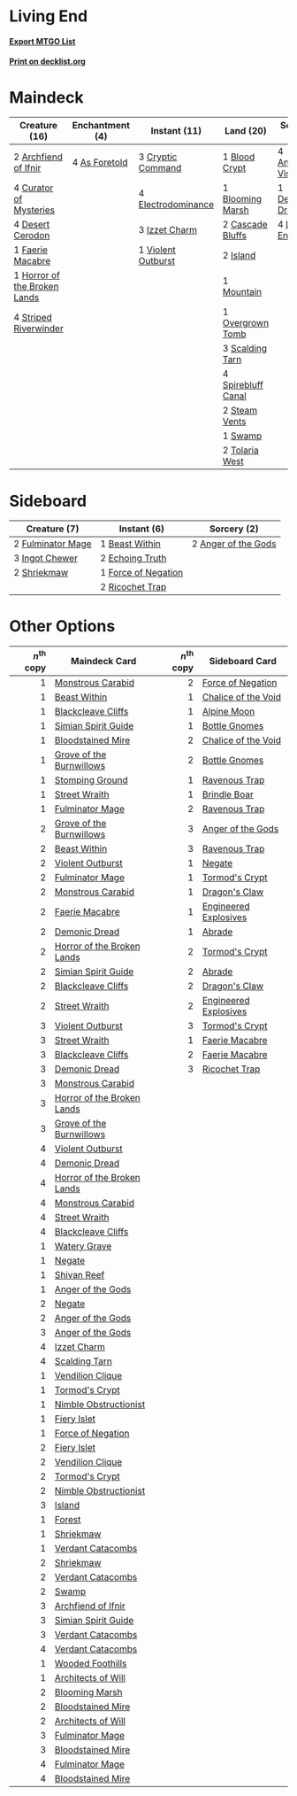 # Living End

#### [Export MTGO List](../collection/Living%20End/Living%20End.txt)
#### [Print on decklist.org](http://decklist.org/?deckmain=4%09Ancestral%20Vision%0A2%09Archfiend%20of%20Ifnir%0A4%09As%20Foretold%0A1%09Blood%20Crypt%0A1%09Blooming%20Marsh%0A2%09Cascade%20Bluffs%0A3%09Cryptic%20Command%0A4%09Curator%20of%20Mysteries%0A1%09Demonic%20Dread%0A4%09Desert%20Cerodon%0A4%09Electrodominance%0A1%09Faerie%20Macabre%0A1%09Horror%20of%20the%20Broken%20Lands%0A2%09Island%0A3%09Izzet%20Charm%0A4%09Living%20End%0A1%09Mountain%0A1%09Overgrown%20Tomb%0A3%09Scalding%20Tarn%0A4%09Spirebluff%20Canal%0A2%09Steam%20Vents%0A4%09Striped%20Riverwinder%0A1%09Swamp%0A2%09Tolaria%20West%0A1%09Violent%20Outburst&deckside=2%09Anger%20of%20the%20Gods%0A1%09Beast%20Within%0A2%09Echoing%20Truth%0A1%09Force%20of%20Negation%0A2%09Fulminator%20Mage%0A3%09Ingot%20Chewer%0A2%09Ricochet%20Trap%0A2%09Shriekmaw)
# Maindeck

|                                             Creature (16)                                             |                                    Enchantment (4)                                     |                                        Instant (11)                                         |                                          Land (20)                                          |                                         Sorcery (9)                                         |
|-------------------------------------------------------------------------------------------------------|----------------------------------------------------------------------------------------|---------------------------------------------------------------------------------------------|---------------------------------------------------------------------------------------------|---------------------------------------------------------------------------------------------|
|2 [Archfiend of Ifnir](http://gatherer.wizards.com/Pages/Card/Details.aspx?multiverseid=426780)        |4 [As Foretold](http://gatherer.wizards.com/Pages/Card/Details.aspx?multiverseid=426744)|3 [Cryptic Command](http://gatherer.wizards.com/Pages/Card/Details.aspx?multiverseid=438614) |1 [Blood Crypt](http://gatherer.wizards.com/Pages/Card/Details.aspx?multiverseid=97102)      |4 [Ancestral Vision](http://gatherer.wizards.com/Pages/Card/Details.aspx?multiverseid=189244)|
|4 [Curator of Mysteries](http://gatherer.wizards.com/Pages/Card/Details.aspx?multiverseid=426751)      |                                                                                        |4 [Electrodominance](http://gatherer.wizards.com/Pages/Card/Details.aspx?multiverseid=457243)|1 [Blooming Marsh](http://gatherer.wizards.com/Pages/Card/Details.aspx?multiverseid=417816)  |1 [Demonic Dread](http://gatherer.wizards.com/Pages/Card/Details.aspx?multiverseid=185062)   |
|4 [Desert Cerodon](http://gatherer.wizards.com/Pages/Card/Details.aspx?multiverseid=426830)            |                                                                                        |3 [Izzet Charm](http://gatherer.wizards.com/Pages/Card/Details.aspx?multiverseid=338413)     |2 [Cascade Bluffs](http://gatherer.wizards.com/Pages/Card/Details.aspx?multiverseid=442226)  |4 [Living End](http://gatherer.wizards.com/Pages/Card/Details.aspx?multiverseid=113521)      |
|1 [Faerie Macabre](http://gatherer.wizards.com/Pages/Card/Details.aspx?multiverseid=201822)            |                                                                                        |1 [Violent Outburst](http://gatherer.wizards.com/Pages/Card/Details.aspx?multiverseid=185056)|2 [Island](http://gatherer.wizards.com/Pages/Card/Details.aspx?multiverseid=439857)          |                                                                                             |
|1 [Horror of the Broken Lands](http://gatherer.wizards.com/Pages/Card/Details.aspx?multiverseid=442082)|                                                                                        |                                                                                             |1 [Mountain](http://gatherer.wizards.com/Pages/Card/Details.aspx?multiverseid=439859)        |                                                                                             |
|4 [Striped Riverwinder](http://gatherer.wizards.com/Pages/Card/Details.aspx?multiverseid=430737)       |                                                                                        |                                                                                             |1 [Overgrown Tomb](http://gatherer.wizards.com/Pages/Card/Details.aspx?multiverseid=405103)  |                                                                                             |
|                                                                                                       |                                                                                        |                                                                                             |3 [Scalding Tarn](http://gatherer.wizards.com/Pages/Card/Details.aspx?multiverseid=405107)   |                                                                                             |
|                                                                                                       |                                                                                        |                                                                                             |4 [Spirebluff Canal](http://gatherer.wizards.com/Pages/Card/Details.aspx?multiverseid=417822)|                                                                                             |
|                                                                                                       |                                                                                        |                                                                                             |2 [Steam Vents](http://gatherer.wizards.com/Pages/Card/Details.aspx?multiverseid=405109)     |                                                                                             |
|                                                                                                       |                                                                                        |                                                                                             |1 [Swamp](http://gatherer.wizards.com/Pages/Card/Details.aspx?multiverseid=439858)           |                                                                                             |
|                                                                                                       |                                                                                        |                                                                                             |2 [Tolaria West](http://gatherer.wizards.com/Pages/Card/Details.aspx?multiverseid=136047)    |                                                                                             |


# Sideboard

|                                        Creature (7)                                        |                                         Instant (6)                                          |                                         Sorcery (2)                                          |
|--------------------------------------------------------------------------------------------|----------------------------------------------------------------------------------------------|----------------------------------------------------------------------------------------------|
|2 [Fulminator Mage](http://gatherer.wizards.com/Pages/Card/Details.aspx?multiverseid=397686)|1 [Beast Within](http://gatherer.wizards.com/Pages/Card/Details.aspx?multiverseid=446158)     |2 [Anger of the Gods](http://gatherer.wizards.com/Pages/Card/Details.aspx?multiverseid=438682)|
|3 [Ingot Chewer](http://gatherer.wizards.com/Pages/Card/Details.aspx?multiverseid=389558)   |2 [Echoing Truth](http://gatherer.wizards.com/Pages/Card/Details.aspx?multiverseid=405212)    |                                                                                              |
|2 [Shriekmaw](http://gatherer.wizards.com/Pages/Card/Details.aspx?multiverseid=220572)      |1 [Force of Negation](http://gatherer.wizards.com/Pages/Card/Details.aspx?multiverseid=464001)|                                                                                              |
|                                                                                            |2 [Ricochet Trap](http://gatherer.wizards.com/Pages/Card/Details.aspx?multiverseid=191549)    |                                                                                              |


# Other Options

|*n*<sup>th</sup> copy|                                            Maindeck Card                                            |*n*<sup>th</sup> copy|                                        Sideboard Card                                         |
|--------------------:|-----------------------------------------------------------------------------------------------------|--------------------:|-----------------------------------------------------------------------------------------------|
|                    1|[Monstrous Carabid](http://gatherer.wizards.com/Pages/Card/Details.aspx?multiverseid=185051)         |                    2|[Force of Negation](http://gatherer.wizards.com/Pages/Card/Details.aspx?multiverseid=464001)   |
|                    1|[Beast Within](http://gatherer.wizards.com/Pages/Card/Details.aspx?multiverseid=446158)              |                    1|[Chalice of the Void](http://gatherer.wizards.com/Pages/Card/Details.aspx?multiverseid=442211) |
|                    1|[Blackcleave Cliffs](http://gatherer.wizards.com/Pages/Card/Details.aspx?multiverseid=209401)        |                    1|[Alpine Moon](http://gatherer.wizards.com/Pages/Card/Details.aspx?multiverseid=447264)         |
|                    1|[Simian Spirit Guide](http://gatherer.wizards.com/Pages/Card/Details.aspx?multiverseid=442137)       |                    1|[Bottle Gnomes](http://gatherer.wizards.com/Pages/Card/Details.aspx?multiverseid=129495)       |
|                    1|[Bloodstained Mire](http://gatherer.wizards.com/Pages/Card/Details.aspx?multiverseid=405094)         |                    2|[Chalice of the Void](http://gatherer.wizards.com/Pages/Card/Details.aspx?multiverseid=442211) |
|                    1|[Grove of the Burnwillows](http://gatherer.wizards.com/Pages/Card/Details.aspx?multiverseid=130595)  |                    2|[Bottle Gnomes](http://gatherer.wizards.com/Pages/Card/Details.aspx?multiverseid=129495)       |
|                    1|[Stomping Ground](http://gatherer.wizards.com/Pages/Card/Details.aspx?multiverseid=405110)           |                    1|[Ravenous Trap](http://gatherer.wizards.com/Pages/Card/Details.aspx?multiverseid=197537)       |
|                    1|[Street Wraith](http://gatherer.wizards.com/Pages/Card/Details.aspx?multiverseid=442097)             |                    1|[Brindle Boar](http://gatherer.wizards.com/Pages/Card/Details.aspx?multiverseid=205039)        |
|                    1|[Fulminator Mage](http://gatherer.wizards.com/Pages/Card/Details.aspx?multiverseid=397686)           |                    2|[Ravenous Trap](http://gatherer.wizards.com/Pages/Card/Details.aspx?multiverseid=197537)       |
|                    2|[Grove of the Burnwillows](http://gatherer.wizards.com/Pages/Card/Details.aspx?multiverseid=130595)  |                    3|[Anger of the Gods](http://gatherer.wizards.com/Pages/Card/Details.aspx?multiverseid=438682)   |
|                    2|[Beast Within](http://gatherer.wizards.com/Pages/Card/Details.aspx?multiverseid=446158)              |                    3|[Ravenous Trap](http://gatherer.wizards.com/Pages/Card/Details.aspx?multiverseid=197537)       |
|                    2|[Violent Outburst](http://gatherer.wizards.com/Pages/Card/Details.aspx?multiverseid=185056)          |                    1|[Negate](http://gatherer.wizards.com/Pages/Card/Details.aspx?multiverseid=423707)              |
|                    2|[Fulminator Mage](http://gatherer.wizards.com/Pages/Card/Details.aspx?multiverseid=397686)           |                    1|[Tormod's Crypt](http://gatherer.wizards.com/Pages/Card/Details.aspx?multiverseid=389723)      |
|                    2|[Monstrous Carabid](http://gatherer.wizards.com/Pages/Card/Details.aspx?multiverseid=185051)         |                    1|[Dragon's Claw](http://gatherer.wizards.com/Pages/Card/Details.aspx?multiverseid=129527)       |
|                    2|[Faerie Macabre](http://gatherer.wizards.com/Pages/Card/Details.aspx?multiverseid=201822)            |                    1|[Engineered Explosives](http://gatherer.wizards.com/Pages/Card/Details.aspx?multiverseid=50139)|
|                    2|[Demonic Dread](http://gatherer.wizards.com/Pages/Card/Details.aspx?multiverseid=185062)             |                    1|[Abrade](http://gatherer.wizards.com/Pages/Card/Details.aspx?multiverseid=430772)              |
|                    2|[Horror of the Broken Lands](http://gatherer.wizards.com/Pages/Card/Details.aspx?multiverseid=442082)|                    2|[Tormod's Crypt](http://gatherer.wizards.com/Pages/Card/Details.aspx?multiverseid=389723)      |
|                    2|[Simian Spirit Guide](http://gatherer.wizards.com/Pages/Card/Details.aspx?multiverseid=442137)       |                    2|[Abrade](http://gatherer.wizards.com/Pages/Card/Details.aspx?multiverseid=430772)              |
|                    2|[Blackcleave Cliffs](http://gatherer.wizards.com/Pages/Card/Details.aspx?multiverseid=209401)        |                    2|[Dragon's Claw](http://gatherer.wizards.com/Pages/Card/Details.aspx?multiverseid=129527)       |
|                    2|[Street Wraith](http://gatherer.wizards.com/Pages/Card/Details.aspx?multiverseid=442097)             |                    2|[Engineered Explosives](http://gatherer.wizards.com/Pages/Card/Details.aspx?multiverseid=50139)|
|                    3|[Violent Outburst](http://gatherer.wizards.com/Pages/Card/Details.aspx?multiverseid=185056)          |                    3|[Tormod's Crypt](http://gatherer.wizards.com/Pages/Card/Details.aspx?multiverseid=389723)      |
|                    3|[Street Wraith](http://gatherer.wizards.com/Pages/Card/Details.aspx?multiverseid=442097)             |                    1|[Faerie Macabre](http://gatherer.wizards.com/Pages/Card/Details.aspx?multiverseid=201822)      |
|                    3|[Blackcleave Cliffs](http://gatherer.wizards.com/Pages/Card/Details.aspx?multiverseid=209401)        |                    2|[Faerie Macabre](http://gatherer.wizards.com/Pages/Card/Details.aspx?multiverseid=201822)      |
|                    3|[Demonic Dread](http://gatherer.wizards.com/Pages/Card/Details.aspx?multiverseid=185062)             |                    3|[Ricochet Trap](http://gatherer.wizards.com/Pages/Card/Details.aspx?multiverseid=191549)       |
|                    3|[Monstrous Carabid](http://gatherer.wizards.com/Pages/Card/Details.aspx?multiverseid=185051)         |                     |                                                                                               |
|                    3|[Horror of the Broken Lands](http://gatherer.wizards.com/Pages/Card/Details.aspx?multiverseid=442082)|                     |                                                                                               |
|                    3|[Grove of the Burnwillows](http://gatherer.wizards.com/Pages/Card/Details.aspx?multiverseid=130595)  |                     |                                                                                               |
|                    4|[Violent Outburst](http://gatherer.wizards.com/Pages/Card/Details.aspx?multiverseid=185056)          |                     |                                                                                               |
|                    4|[Demonic Dread](http://gatherer.wizards.com/Pages/Card/Details.aspx?multiverseid=185062)             |                     |                                                                                               |
|                    4|[Horror of the Broken Lands](http://gatherer.wizards.com/Pages/Card/Details.aspx?multiverseid=442082)|                     |                                                                                               |
|                    4|[Monstrous Carabid](http://gatherer.wizards.com/Pages/Card/Details.aspx?multiverseid=185051)         |                     |                                                                                               |
|                    4|[Street Wraith](http://gatherer.wizards.com/Pages/Card/Details.aspx?multiverseid=442097)             |                     |                                                                                               |
|                    4|[Blackcleave Cliffs](http://gatherer.wizards.com/Pages/Card/Details.aspx?multiverseid=209401)        |                     |                                                                                               |
|                    1|[Watery Grave](http://gatherer.wizards.com/Pages/Card/Details.aspx?multiverseid=405114)              |                     |                                                                                               |
|                    1|[Negate](http://gatherer.wizards.com/Pages/Card/Details.aspx?multiverseid=423707)                    |                     |                                                                                               |
|                    1|[Shivan Reef](http://gatherer.wizards.com/Pages/Card/Details.aspx?multiverseid=129731)               |                     |                                                                                               |
|                    1|[Anger of the Gods](http://gatherer.wizards.com/Pages/Card/Details.aspx?multiverseid=438682)         |                     |                                                                                               |
|                    2|[Negate](http://gatherer.wizards.com/Pages/Card/Details.aspx?multiverseid=423707)                    |                     |                                                                                               |
|                    2|[Anger of the Gods](http://gatherer.wizards.com/Pages/Card/Details.aspx?multiverseid=438682)         |                     |                                                                                               |
|                    3|[Anger of the Gods](http://gatherer.wizards.com/Pages/Card/Details.aspx?multiverseid=438682)         |                     |                                                                                               |
|                    4|[Izzet Charm](http://gatherer.wizards.com/Pages/Card/Details.aspx?multiverseid=338413)               |                     |                                                                                               |
|                    4|[Scalding Tarn](http://gatherer.wizards.com/Pages/Card/Details.aspx?multiverseid=405107)             |                     |                                                                                               |
|                    1|[Vendilion Clique](http://gatherer.wizards.com/Pages/Card/Details.aspx?multiverseid=442065)          |                     |                                                                                               |
|                    1|[Tormod's Crypt](http://gatherer.wizards.com/Pages/Card/Details.aspx?multiverseid=389723)            |                     |                                                                                               |
|                    1|[Nimble Obstructionist](http://gatherer.wizards.com/Pages/Card/Details.aspx?multiverseid=430729)     |                     |                                                                                               |
|                    1|[Fiery Islet](http://gatherer.wizards.com/Pages/Card/Details.aspx?multiverseid=464187)               |                     |                                                                                               |
|                    1|[Force of Negation](http://gatherer.wizards.com/Pages/Card/Details.aspx?multiverseid=464001)         |                     |                                                                                               |
|                    2|[Fiery Islet](http://gatherer.wizards.com/Pages/Card/Details.aspx?multiverseid=464187)               |                     |                                                                                               |
|                    2|[Vendilion Clique](http://gatherer.wizards.com/Pages/Card/Details.aspx?multiverseid=442065)          |                     |                                                                                               |
|                    2|[Tormod's Crypt](http://gatherer.wizards.com/Pages/Card/Details.aspx?multiverseid=389723)            |                     |                                                                                               |
|                    2|[Nimble Obstructionist](http://gatherer.wizards.com/Pages/Card/Details.aspx?multiverseid=430729)     |                     |                                                                                               |
|                    3|[Island](http://gatherer.wizards.com/Pages/Card/Details.aspx?multiverseid=439857)                    |                     |                                                                                               |
|                    1|[Forest](http://gatherer.wizards.com/Pages/Card/Details.aspx?multiverseid=439860)                    |                     |                                                                                               |
|                    1|[Shriekmaw](http://gatherer.wizards.com/Pages/Card/Details.aspx?multiverseid=220572)                 |                     |                                                                                               |
|                    1|[Verdant Catacombs](http://gatherer.wizards.com/Pages/Card/Details.aspx?multiverseid=405113)         |                     |                                                                                               |
|                    2|[Shriekmaw](http://gatherer.wizards.com/Pages/Card/Details.aspx?multiverseid=220572)                 |                     |                                                                                               |
|                    2|[Verdant Catacombs](http://gatherer.wizards.com/Pages/Card/Details.aspx?multiverseid=405113)         |                     |                                                                                               |
|                    2|[Swamp](http://gatherer.wizards.com/Pages/Card/Details.aspx?multiverseid=439858)                     |                     |                                                                                               |
|                    3|[Archfiend of Ifnir](http://gatherer.wizards.com/Pages/Card/Details.aspx?multiverseid=426780)        |                     |                                                                                               |
|                    3|[Simian Spirit Guide](http://gatherer.wizards.com/Pages/Card/Details.aspx?multiverseid=442137)       |                     |                                                                                               |
|                    3|[Verdant Catacombs](http://gatherer.wizards.com/Pages/Card/Details.aspx?multiverseid=405113)         |                     |                                                                                               |
|                    4|[Verdant Catacombs](http://gatherer.wizards.com/Pages/Card/Details.aspx?multiverseid=405113)         |                     |                                                                                               |
|                    1|[Wooded Foothills](http://gatherer.wizards.com/Pages/Card/Details.aspx?multiverseid=405116)          |                     |                                                                                               |
|                    1|[Architects of Will](http://gatherer.wizards.com/Pages/Card/Details.aspx?multiverseid=179597)        |                     |                                                                                               |
|                    2|[Blooming Marsh](http://gatherer.wizards.com/Pages/Card/Details.aspx?multiverseid=417816)            |                     |                                                                                               |
|                    2|[Bloodstained Mire](http://gatherer.wizards.com/Pages/Card/Details.aspx?multiverseid=405094)         |                     |                                                                                               |
|                    2|[Architects of Will](http://gatherer.wizards.com/Pages/Card/Details.aspx?multiverseid=179597)        |                     |                                                                                               |
|                    3|[Fulminator Mage](http://gatherer.wizards.com/Pages/Card/Details.aspx?multiverseid=397686)           |                     |                                                                                               |
|                    3|[Bloodstained Mire](http://gatherer.wizards.com/Pages/Card/Details.aspx?multiverseid=405094)         |                     |                                                                                               |
|                    4|[Fulminator Mage](http://gatherer.wizards.com/Pages/Card/Details.aspx?multiverseid=397686)           |                     |                                                                                               |
|                    4|[Bloodstained Mire](http://gatherer.wizards.com/Pages/Card/Details.aspx?multiverseid=405094)         |                     |                                                                                               |

